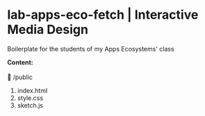 # lab-apps-eco-fetch | Interactive Media Design
Boilerplate for the students of my Apps Ecosystems' class

**Content:**
<br> <br> 
📂 /public
<ol>
  <li> index.html</li>
  <li> style.css </li>
  <li> sketch.js </li>
</ol>
